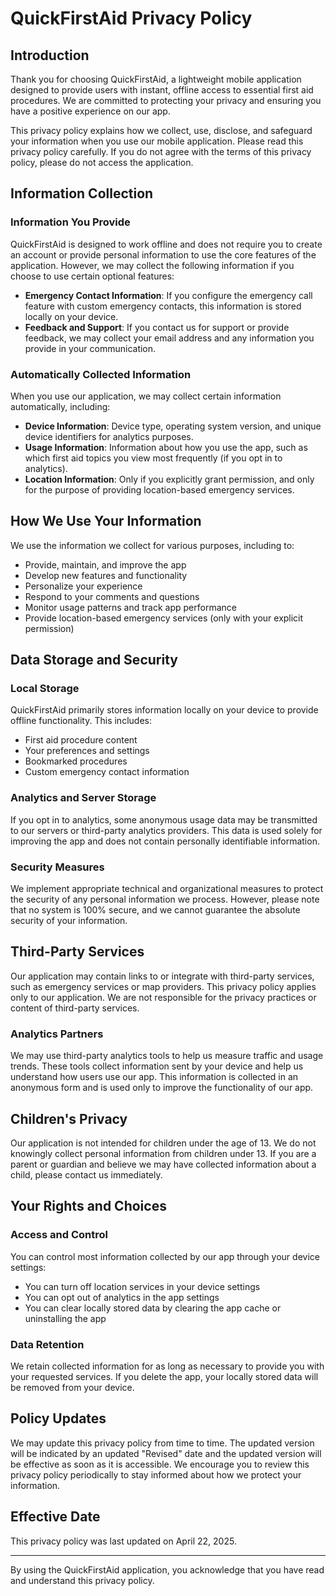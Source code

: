 # QuickFirstAid Privacy Policy

## Introduction

Thank you for choosing QuickFirstAid, a lightweight mobile application designed to provide users with instant, offline access to essential first aid procedures. We are committed to protecting your privacy and ensuring you have a positive experience on our app.

This privacy policy explains how we collect, use, disclose, and safeguard your information when you use our mobile application. Please read this privacy policy carefully. If you do not agree with the terms of this privacy policy, please do not access the application.

## Information Collection

### Information You Provide

QuickFirstAid is designed to work offline and does not require you to create an account or provide personal information to use the core features of the application. However, we may collect the following information if you choose to use certain optional features:

- **Emergency Contact Information**: If you configure the emergency call feature with custom emergency contacts, this information is stored locally on your device.
- **Feedback and Support**: If you contact us for support or provide feedback, we may collect your email address and any information you provide in your communication.

### Automatically Collected Information

When you use our application, we may collect certain information automatically, including:

- **Device Information**: Device type, operating system version, and unique device identifiers for analytics purposes.
- **Usage Information**: Information about how you use the app, such as which first aid topics you view most frequently (if you opt in to analytics).
- **Location Information**: Only if you explicitly grant permission, and only for the purpose of providing location-based emergency services.

## How We Use Your Information

We use the information we collect for various purposes, including to:

- Provide, maintain, and improve the app
- Develop new features and functionality
- Personalize your experience
- Respond to your comments and questions
- Monitor usage patterns and track app performance
- Provide location-based emergency services (only with your explicit permission)

## Data Storage and Security

### Local Storage

QuickFirstAid primarily stores information locally on your device to provide offline functionality. This includes:

- First aid procedure content
- Your preferences and settings
- Bookmarked procedures
- Custom emergency contact information

### Analytics and Server Storage

If you opt in to analytics, some anonymous usage data may be transmitted to our servers or third-party analytics providers. This data is used solely for improving the app and does not contain personally identifiable information.

### Security Measures

We implement appropriate technical and organizational measures to protect the security of any personal information we process. However, please note that no system is 100% secure, and we cannot guarantee the absolute security of your information.

## Third-Party Services

Our application may contain links to or integrate with third-party services, such as emergency services or map providers. This privacy policy applies only to our application. We are not responsible for the privacy practices or content of third-party services.

### Analytics Partners

We may use third-party analytics tools to help us measure traffic and usage trends. These tools collect information sent by your device and help us understand how users use our app. This information is collected in an anonymous form and is used only to improve the functionality of our app.

## Children's Privacy

Our application is not intended for children under the age of 13. We do not knowingly collect personal information from children under 13. If you are a parent or guardian and believe we may have collected information about a child, please contact us immediately.

## Your Rights and Choices

### Access and Control

You can control most information collected by our app through your device settings:

- You can turn off location services in your device settings
- You can opt out of analytics in the app settings
- You can clear locally stored data by clearing the app cache or uninstalling the app

### Data Retention

We retain collected information for as long as necessary to provide you with your requested services. If you delete the app, your locally stored data will be removed from your device.

## Policy Updates

We may update this privacy policy from time to time. The updated version will be indicated by an updated "Revised" date and the updated version will be effective as soon as it is accessible. We encourage you to review this privacy policy periodically to stay informed about how we protect your information.

## Effective Date

This privacy policy was last updated on April 22, 2025.

---

By using the QuickFirstAid application, you acknowledge that you have read and understand this privacy policy.
